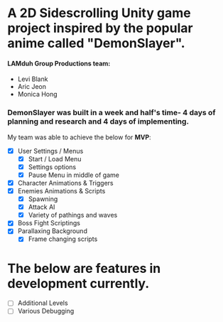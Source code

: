 
# A 2D Sidescrolling Unity game project inspired by the popular anime called "DemonSlayer". 

#### LAMduh Group Productions team:
- Levi Blank
- Aric Jeon
- Monica Hong

### DemonSlayer was built in a week and half's time- 4 days of planning and research and 4 days of implementing.
My team was able to achieve the below for **MVP**:
* [x] User Settings / Menus
  * [x] Start / Load Menu
  * [x] Settings options
  * [x] Pause Menu in middle of game
* [x] Character Animations & Triggers
* [x] Enemies Animations & Scripts
  * [x] Spawning
  * [x] Attack AI
  * [x] Variety of pathings and waves
* [x] Boss Fight Scriptings
* [x] Parallaxing Background
  * [x] Frame changing scripts

# The below are features in development currently.

- [ ] Additional Levels
- [ ] Various Debugging
